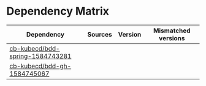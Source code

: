 # Dependency Matrix

Dependency | Sources | Version | Mismatched versions
---------- | ------- | ------- | -------------------
[cb-kubecd/bdd-spring-1584743281](https://github.com/cb-kubecd/bdd-spring-1584743281.git) |  | []() | 
[cb-kubecd/bdd-gh-1584745067](https://github.com/cb-kubecd/bdd-gh-1584745067.git) |  | []() | 
